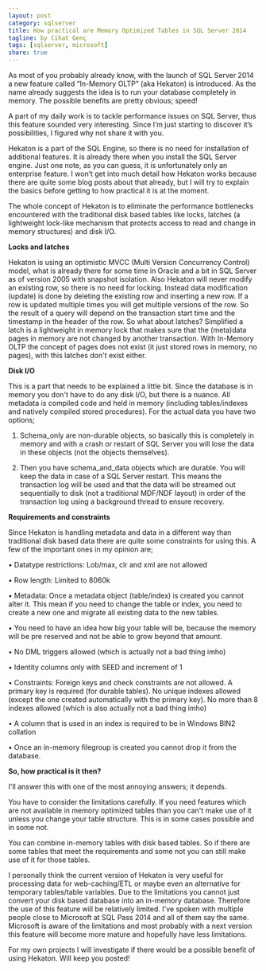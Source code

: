 ```yaml
---
layout: post
category: sqlserver
title: How practical are Memory Optimized Tables in SQL Server 2014
tagline: by Cihat Genç
tags: [sqlserver, microsoft]
share: true
---
```

As most of you probably already know, with the launch of SQL Server 2014 a new feature called “In-Memory OLTP” (aka Hekaton) is introduced. As the name already suggests the idea is to run your database completely in memory. The possible benefits are pretty obvious; speed! 

<!--more-->

A part of my daily work is to tackle performance issues on SQL Server, thus this feature sounded very interesting. Since I’m just starting to discover it’s possibilities, I figured why not share it with you.

Hekaton is a part of the SQL Engine, so there is no need for installation of additional features. It is already there when you install the SQL Server engine. Just one note, as you can guess, it is unfortunately only an enterprise feature. I won’t get into much detail how Hekaton works because there are quite some blog posts about that already, but I will try to explain the basics before getting to how practical it is at the moment. 

The whole concept of Hekaton is to eliminate the performance bottlenecks encountered with the traditional disk based tables like locks, latches (a lightweight lock-like mechanism that protects access to read and change in memory structures) and disk I/O. 

**Locks and latches**

Hekaton is using an optimistic MVCC (Multi Version Concurrency Control) model, what is already there for some time in Oracle and a bit in SQL Server as of version 2005 with snapshot isolation. Also Hekaton will never modify an existing row, so there is no need for locking. Instead data modification (update) is done by deleting the existing row and inserting a new row. If a row is updated multiple times you will get multiple versions of the row. So the result of a query will depend on the transaction start time and the timestamp in the header of the row.
So what about latches? Simplified a latch is a lightweight in memory lock that makes sure that the (meta)data pages in memory are not changed by another transaction. With In-Memory OLTP the concept of pages does not exist (it just stored rows in memory, no pages), with this latches don't exist either.

**Disk I/O**

This is a part that needs to be explained a little bit. Since the database is in memory you don't have to do any disk I/O, but there is a nuance. All metadata is compiled code  and held in memory (including tables/indexes and natively compiled stored procedures). For the actual data you have two options;


1. Schema_only are non-durable objects, so basically this is completely in memory and with a crash or restart of SQL Server you will lose the data in these objects (not the objects themselves). 

2. Then you have schema_and_data objects which are durable. You will keep the data in case of a SQL Server restart. This means the transaction log will be used and that the data will be streamed out sequentially to disk (not a traditional MDF/NDF layout) in order of the transaction log using a background thread to ensure recovery. 

**Requirements and constraints**

Since Hekaton is handling metadata and data in a different way than traditional disk based data there are quite some constraints for using this. A few of the important ones in my opinion are; 

•	Datatype restrictions: Lob/max, clr and xml are not allowed

•	Row length:  Limited to 8060k

•	Metadata: Once a metadata object (table/index) is created you cannot alter it. This mean if you need to change the table or index, you need to create a new one and migrate all existing data to the new tables.

•	You need to have an idea how big your table will be, because the memory will be pre reserved and not be able to grow beyond that amount.

•	No DML triggers allowed (which is actually not a bad thing imho)

•	Identity columns only with SEED and increment of 1

•	Constraints: Foreign keys and check constraints are not allowed. A primary key is required (for durable tables). No unique indexes allowed (except the one created automatically with the primary key). No more than 8 indexes allowed (which is also actually not a bad thing imho)

•	A column that is used in an index is required to be in Windows BIN2 collation

•	Once an in-memory filegroup is created you cannot drop it from the database.

**So, how practical is it then?**

I'll answer this with one of the most annoying answers; it depends.

You have to consider the limitations carefully. If you need features which are not available in memory optimized tables than you can't make use of it unless you change your table structure. This is in some cases possible and in some not. 

You can combine in-memory tables with disk based tables. So if there are some tables that meet the requirements and some not you can still make use of it for those tables.

I personally think the current version of Hekaton is very useful for processing data for web-caching/ETL or maybe even an alternative for temporary tables/table variables. Due to the limitations you cannot just convert your disk based database into an in-memory database. Therefore the use of this feature will be relatively limited. I've spoken with multiple people close to Microsoft at SQL Pass 2014 and all of them say the same. Microsoft is aware of the limitations and most probably with a next version this feature will become more mature and hopefully have less limitations.

For my own projects I will investigate if there would be a possible benefit of using Hekaton. Will keep you posted!
